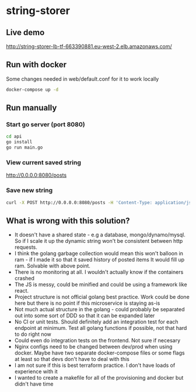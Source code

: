 # string-storer

## Live demo

http://string-storer-lb-tf-663390881.eu-west-2.elb.amazonaws.com/

## Run with docker

Some changes needed in web/default.conf for it to work locally

```bash
docker-compose up -d
```

## Run manually

### Start go server (port 8080)

```bash
cd api
go install
go run main.go
```

### View current saved string

http://0.0.0.0:8080/posts


### Save new string

```bash
curl -X POST http://0.0.0.0:8080/posts -H 'Content-Type: application/json' -d '{"title":"a new title"}'
```

## What is wrong with this solution?

 - It doesn't have a shared state - e.g a database, mongo/dynamo/mysql. So if I scale it up the dynamic string won't be consistent between http requests.
 - I think the golang garbage collection would mean this won't balloon in ram - if I made it so that it saved history of posted items It would fill up ram. Solvable with above point.
 - There is no monitoring at all. I wouldn't actually know if the containers crashed
 - The JS is messy, could be minified and could be using a framework like react.
 - Project structure is not official golang best practice. Work could be done here but there is no point if this microservice is staying as-is
 - Not much actual structure in the golang - could probably be separated out into some sort of DDD so that it can be expanded later
 - No CI or unit tests. Should definitely add an integration test for each endpoint at minimum. Test all golang functions if possible, not that hard to do right now
 - Could even do integration tests on the frontend. Not sure if necesary
 - Nginx configs need to be changed between dev/prod when using docker. Maybe have two separate docker-compose files or some flags at least so that devs don't have to deal with this
 - I am not sure if this is best terraform practice. I don't have loads of experience with it
 - I wanted to create a makefile for all of the provisioning and docker but didn't have time